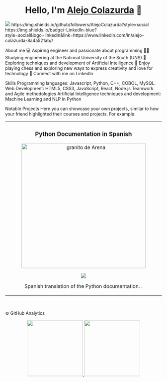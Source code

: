 <div align="center">
<h1 align="center">Hello, I'm <a href="(https://github.com/AlejoColazurda))">Alejo Colazurda</a> 👋</h1>
</div>
<img src="https://i.ibb.co/HzwpPPb/banner.png">
https://img.shields.io/github/followers/AlejoColazurda?style=social
https://img.shields.io/badge/-LinkedIn-blue?style=social&logo=linkedin&link=https://www.linkedin.com/in/alejo-colazurda-8a4a521ab//

About me
💻 Aspiring engineer and passionate about programming
🧑‍🎓 Studying engineering at the National University of the South (UNS)
🧠 Exploring techniques and development of Artificial Intelligence
🎲 Enjoy playing chess and exploring new ways to express creativity and love for technology
💬 Connect with me on LinkedIn
<br>


Skills
Programming languages: Javascript, Python, C++, COBOL, MySQL.
Web Development: HTML5, CSS3, JavaScript, React, Node.js
Teamwork and Agile methodologies
Artificial Intelligence techniques and development: Machine Learning and NLP in Python
<br>

Notable Projects
Here you can showcase your own projects, similar to how your friend highlighted their courses and projects. For example:

<table>
<tr>
<td width="50%">
<h3 align="center">Python Documentation in Spanish</h3>
<div align="center">
<a href="https://github.com/AlejoColazurda/python-docs-es" target="_blank"><img src="https://upload.wikimedia.org/wikipedia/commons/thumb/0/0a/Python.svg/2048px-Python.svg.png" width="400" alt="granito de Arena"></a>
<br>
<p>
<a href="https://github.com/python/python-docs-es" target="_blank">
<img src="https://avatars.githubusercontent.com/u/1525981?s=48&v=4">
</a>
</p>
<p>Spanish translation of the Python documentation.
.</p>

</div>
</table>
</div>
<br>

⚙️ GitHub Analytics

<p align="center">
<a href="https://github.com/AlejoColazurda">
<img height="180em" src="https://github-readme-stats-eight-theta.vercel.app/api?username=AlejoColazurda&show_icons=true&theme=algolia&include_all_commits=true&count_private=true"/>
<img height="180em" src="https://github-readme-stats-eight-theta.vercel.app/api/top-langs/?username=AlejoColazurda&layout=compact&langs_count=8&theme=algolia"/>
</a>
</p>
